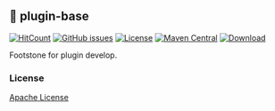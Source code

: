 
## :rocket: plugin-base

[![HitCount](http://hits.dwyl.io/pleuvoir/plugin-base.svg)](http://hits.dwyl.io/pleuvoir/plugin-base) 
[![GitHub issues](https://img.shields.io/github/issues/pleuvoir/plugin-base.svg)](https://github.com/pleuvoir/plugin-base/issues)
[![License](https://img.shields.io/badge/License-Apache%202.0-blue.svg?label=license)](https://github.com/pleuvoir/plugin-base/blob/master/LICENSE)
[![Maven Central](https://img.shields.io/maven-central/v/io.github.pleuvoir/plugin-base.svg?label=maven%20central)](https://oss.sonatype.org/#nexus-search;quick~plugin-base)
[![Download](https://img.shields.io/badge/downloads-master-green.svg)](https://codeload.github.com/pleuvoir/plugin-base/zip/master)

Footstone for plugin develop.

### License
[Apache License](LICENSE)

